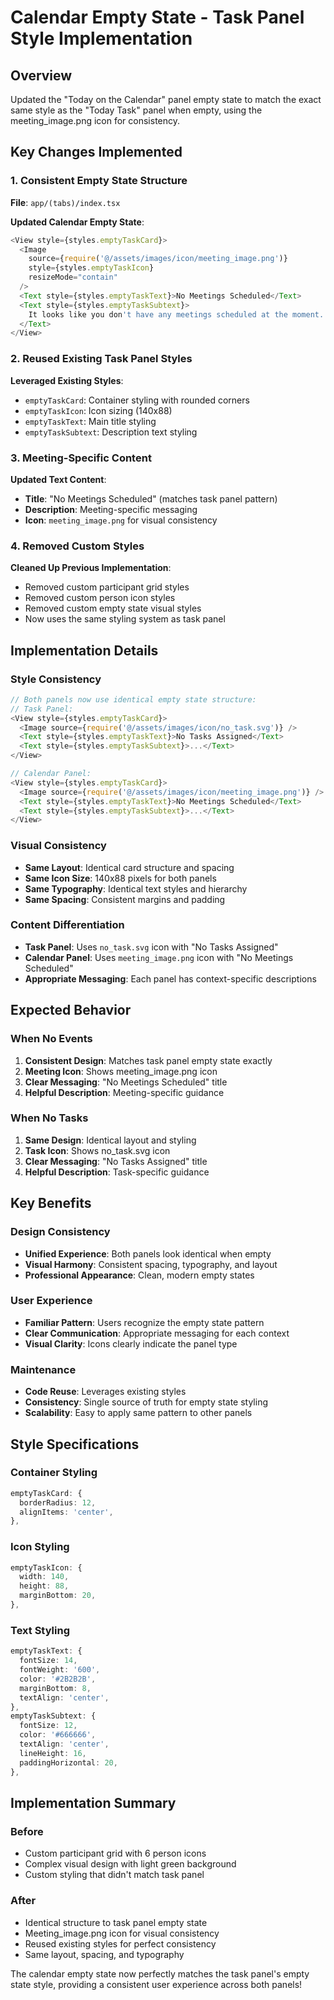 # Calendar Empty State - Task Panel Style Implementation

## Overview
Updated the "Today on the Calendar" panel empty state to match the exact same style as the "Today Task" panel when empty, using the meeting_image.png icon for consistency.

## Key Changes Implemented

### 1. **Consistent Empty State Structure**
**File**: `app/(tabs)/index.tsx`

**Updated Calendar Empty State**:
```typescript
<View style={styles.emptyTaskCard}>
  <Image
    source={require('@/assets/images/icon/meeting_image.png')}
    style={styles.emptyTaskIcon}
    resizeMode="contain"
  />
  <Text style={styles.emptyTaskText}>No Meetings Scheduled</Text>
  <Text style={styles.emptyTaskSubtext}>
    It looks like you don't have any meetings scheduled at the moment. This space will be updated as new meetings are added!
  </Text>
</View>
```

### 2. **Reused Existing Task Panel Styles**
**Leveraged Existing Styles**:
- `emptyTaskCard`: Container styling with rounded corners
- `emptyTaskIcon`: Icon sizing (140x88)
- `emptyTaskText`: Main title styling
- `emptyTaskSubtext`: Description text styling

### 3. **Meeting-Specific Content**
**Updated Text Content**:
- **Title**: "No Meetings Scheduled" (matches task panel pattern)
- **Description**: Meeting-specific messaging
- **Icon**: `meeting_image.png` for visual consistency

### 4. **Removed Custom Styles**
**Cleaned Up Previous Implementation**:
- Removed custom participant grid styles
- Removed custom person icon styles
- Removed custom empty state visual styles
- Now uses the same styling system as task panel

## Implementation Details

### **Style Consistency**
```typescript
// Both panels now use identical empty state structure:
// Task Panel:
<View style={styles.emptyTaskCard}>
  <Image source={require('@/assets/images/icon/no_task.svg')} />
  <Text style={styles.emptyTaskText}>No Tasks Assigned</Text>
  <Text style={styles.emptyTaskSubtext}>...</Text>
</View>

// Calendar Panel:
<View style={styles.emptyTaskCard}>
  <Image source={require('@/assets/images/icon/meeting_image.png')} />
  <Text style={styles.emptyTaskText}>No Meetings Scheduled</Text>
  <Text style={styles.emptyTaskSubtext}>...</Text>
</View>
```

### **Visual Consistency**
- **Same Layout**: Identical card structure and spacing
- **Same Icon Size**: 140x88 pixels for both panels
- **Same Typography**: Identical text styles and hierarchy
- **Same Spacing**: Consistent margins and padding

### **Content Differentiation**
- **Task Panel**: Uses `no_task.svg` icon with "No Tasks Assigned"
- **Calendar Panel**: Uses `meeting_image.png` icon with "No Meetings Scheduled"
- **Appropriate Messaging**: Each panel has context-specific descriptions

## Expected Behavior

### **When No Events**
1. **Consistent Design**: Matches task panel empty state exactly
2. **Meeting Icon**: Shows meeting_image.png icon
3. **Clear Messaging**: "No Meetings Scheduled" title
4. **Helpful Description**: Meeting-specific guidance

### **When No Tasks**
1. **Same Design**: Identical layout and styling
2. **Task Icon**: Shows no_task.svg icon
3. **Clear Messaging**: "No Tasks Assigned" title
4. **Helpful Description**: Task-specific guidance

## Key Benefits

### **Design Consistency**
- **Unified Experience**: Both panels look identical when empty
- **Visual Harmony**: Consistent spacing, typography, and layout
- **Professional Appearance**: Clean, modern empty states

### **User Experience**
- **Familiar Pattern**: Users recognize the empty state pattern
- **Clear Communication**: Appropriate messaging for each context
- **Visual Clarity**: Icons clearly indicate the panel type

### **Maintenance**
- **Code Reuse**: Leverages existing styles
- **Consistency**: Single source of truth for empty state styling
- **Scalability**: Easy to apply same pattern to other panels

## Style Specifications

### **Container Styling**
```typescript
emptyTaskCard: {
  borderRadius: 12,
  alignItems: 'center',
},
```

### **Icon Styling**
```typescript
emptyTaskIcon: {
  width: 140,
  height: 88,
  marginBottom: 20,
},
```

### **Text Styling**
```typescript
emptyTaskText: {
  fontSize: 14,
  fontWeight: '600',
  color: '#2B2B2B',
  marginBottom: 8,
  textAlign: 'center',
},
emptyTaskSubtext: {
  fontSize: 12,
  color: '#666666',
  textAlign: 'center',
  lineHeight: 16,
  paddingHorizontal: 20,
},
```

## Implementation Summary

### **Before**
- Custom participant grid with 6 person icons
- Complex visual design with light green background
- Custom styling that didn't match task panel

### **After**
- Identical structure to task panel empty state
- Meeting_image.png icon for visual consistency
- Reused existing styles for perfect consistency
- Same layout, spacing, and typography

The calendar empty state now perfectly matches the task panel's empty state style, providing a consistent user experience across both panels!
